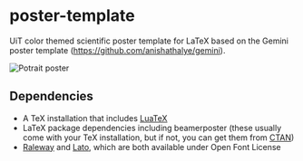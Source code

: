 # poster-template
UiT color themed scientific poster template for LaTeX based on the Gemini poster template (https://github.com/anishathalye/gemini). 

![Potrait poster](https://github.com/uit-cosmo/poster-template/blob/main/UiT_Poster_Template-1.png?raw=true)

## Dependencies

* A TeX installation that includes [LuaTeX]
* LaTeX package dependencies including beamerposter (these usually come with
  your TeX installation, but if not, you can get them from [CTAN])
* [Raleway] and [Lato], which are both available under Open Font License

[beamerposter]: https://github.com/deselaers/latex-beamerposter
[LuaTeX]: http://www.luatex.org/
[CTAN]: https://ctan.org/
[Raleway]: https://www.fontsquirrel.com/fonts/raleway
[Lato]: https://www.fontsquirrel.com/fonts/lato
[license]: LICENSE.md





